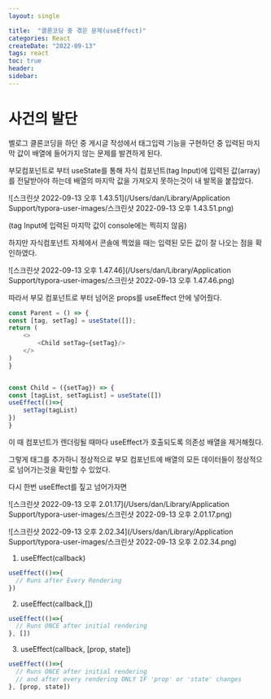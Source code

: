 ```yaml
---
layout: single 

title:  "클론코딩 중 겪은 문제(useEffect)"  
categories: React
createDate: "2022-09-13"
tags: react
toc: true
header:
sidebar: 
---
```


# 사건의 발단

벨로그 클론코딩을 하던 중 게시글 작성에서 태그입력 기능을 구현하던 중 입력된 마지막 값이 배열에 들어가지 않는 문제를 발견하게 된다.

부모컴포넌트로 부터 useState를 통해 자식 컴포넌트(tag Input)에 입력된 값(array)를 전달받아야 하는데 배열의 마지막 값을 가져오지 못하는것이 내 발목을 붙잡았다.



![스크린샷 2022-09-13 오후 1.43.51](/Users/dan/Library/Application Support/typora-user-images/스크린샷 2022-09-13 오후 1.43.51.png)

(tag Input에 입력된 마지막 값이 console에는 찍히지 않음)

하지만 자식컴포넌트 자체에서 콘솔에 찍었을 때는 입력된 모든 값이 잘 나오는 점을 확인하였다.

![스크린샷 2022-09-13 오후 1.47.46](/Users/dan/Library/Application Support/typora-user-images/스크린샷 2022-09-13 오후 1.47.46.png)

따라서 부모 컴포넌트로 부터 넘어온 props를 useEffect 안에 넣어줬다.

```js
const Parent = () => {
const [tag, setTag] = useState([]);
return (
	<>
		<Child setTag={setTag}/>
	</>
)
}


const Child = ({setTag}) => {
const [tagList, setTagList] = useState([])
useEffect(()=>{
	setTag(tagList)
})
}

```

이 때 컴포넌트가 렌더링될 때마다 useEffect가 호출되도록 의존성 배열을 제거해줬다.

그렇게 태그를 추가하니 정상적으로 부모 컴포넌트에 배열의 모든 데이터들이 정상적으로 넘어가는것을 확인할 수 있었다.

다시 한번 useEffect를 짚고 넘어가자면

![스크린샷 2022-09-13 오후 2.01.17](/Users/dan/Library/Application Support/typora-user-images/스크린샷 2022-09-13 오후 2.01.17.png)



![스크린샷 2022-09-13 오후 2.02.34](/Users/dan/Library/Application Support/typora-user-images/스크린샷 2022-09-13 오후 2.02.34.png)

1. useEffect(callback)

```js
useEffect(()=>{
  // Runs after Every Rendering
})
```

2. useEffect(callback,[])

```js
useEffect(()=>{
  // Runs ONCE after initial rendering
}, [])
```



3. useEffect(callback, [prop, state])

```js
useEffect(()=>{
  // Runs ONCE after initial rendering
  // and after every rendering ONLY IF 'prop' or 'state' changes
}, [prop, state])
```

